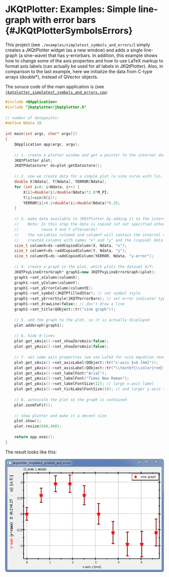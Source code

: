# JKQtPlotter: Examples: Simple line-graph with error bars {#JKQtPlotterSymbolsErrors}
This project (see `./examples/simpletest_symbols_and_errors/`) simply creates a JKQtPlotter widget (as a new window) and adds a single line-graph (a sine-wave) that has y-errorbars. In addition, this example shows how to change some of the axis properties and how to use LaTeX markup to format axis labels (can actually be used for all labels in JKQtPlotter). Also, in comparison to the last example, here we initialize the data from C-type arrays (double*), instead of QVector<double> objects.

The soruce code of the main application is (see [`jkqtplotter_simpletest_symbols_and_errors.cpp`](../simpletest_symbols_and_errors/jkqtplotter_simpletest_symbols_and_errors.cpp):
```c++
#include <QApplication>
#include "jkqtplotter/jkqtplotter.h"

// number of datapoints:
#define Ndata 10

int main(int argc, char* argv[])
{
    QApplication app(argc, argv);

    // 1. create a plotter window and get a pointer to the internal datastore (for convenience)
    JKQtPlotter plot;
    JKQTPdatastore* ds=plot.getDatastore();

    // 2. now we create data for a simple plot (a sine curve with lin. increasing errors)
    double X[Ndata], Y[Ndata], YERROR[Ndata];
    for (int i=0; i<Ndata; i++) {
        X[i]=double(i)/double(Ndata)*2.0*M_PI;
        Y[i]=sin(X[i]);
        YERROR[i]=0.2+double(i)/double(Ndata)*0.25;
    }

    // 3. make data available to JKQtPlotter by adding it to the internal datastore.
    //    Note: In this step the data is copied (of not specified otherwise), so you can
    //          reuse X and Y afterwards!
    //    the variables columnX and columnY will contain the internal column ID of the newly
    //    created columns with names "x" and "y" and the (copied) data from X and Y.
    size_t columnX=ds->addCopiedColumn(X, Ndata, "x");
    size_t columnY=ds->addCopiedColumn(Y, Ndata, "y");
    size_t columnYE=ds->addCopiedColumn(YERROR, Ndata, "y-error");

    // 4. create a graph in the plot, which plots the dataset X/Y:
    JKQTPxyLineErrorGraph* graph1=new JKQTPxyLineErrorGraph(&plot);
    graph1->set_xColumn(columnX);
    graph1->set_yColumn(columnY);
    graph1->set_yErrorColumn(columnYE);
    graph1->set_symbol(JKQTPfilledStar); // set symbol style
    graph1->set_yErrorStyle(JKQTPerrorBars); // set error indicator type
    graph1->set_drawLine(false); // don't draw a line
    graph1->set_title(QObject::tr("sine graph"));

    // 5. add the graph to the plot, so it is actually displayed
    plot.addGraph(graph1);

    // 6. hide 0-lines
    plot.get_xAxis()->set_showZeroAxis(false);
    plot.get_yAxis()->set_showZeroAxis(false);

    // 7. set some axis properties (we use LaTeX for nice equation rendering)
    plot.get_xAxis()->set_axisLabel(QObject::tr("x-axis $x$ [mm]"));
    plot.get_yAxis()->set_axisLabel(QObject::tr("\\textbf{\\color{red}{y-axis} $\\left(y=\\sin(x)\\pm(0.2+0.25\\cdot x)\\right)$ [A.U.]}"));
    plot.get_xAxis()->set_labelFont("Arial");
    plot.get_yAxis()->set_labelFont("Times New Roman");
    plot.get_yAxis()->set_labelFontSize(12); // large x-axis label
    plot.get_yAxis()->set_tickLabelFontSize(10); // and larger y-axis tick labels

    // 8. autoscale the plot so the graph is contained
    plot.zoomToFit();

    // show plotter and make it a decent size
    plot.show();
    plot.resize(600,400);

    return app.exec();
}

```
The result looks like this:

![jkqtplotter_simpletest_symbols_and_errors](../../screenshots/jkqtplotter_simpletest_symbols_and_errors.png)


